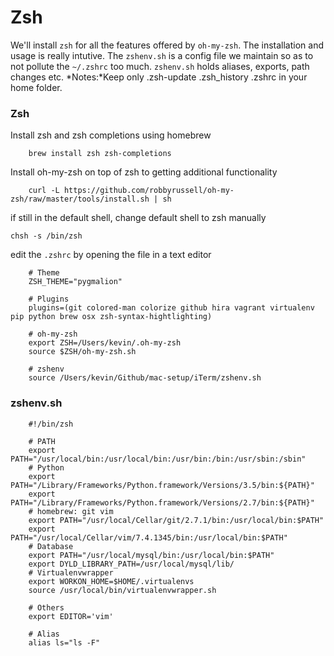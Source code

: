 # Zsh

We'll install `zsh` for all the features offered by `oh-my-zsh`. The installation and usage is really intutive. The `zshenv.sh` is a config file we maintain so as to not pollute the `~/.zshrc` too much. `zshenv.sh` holds aliases, exports, path changes etc.
*Notes:*Keep only .zsh-update .zsh_history .zshrc in your home folder.

### Zsh

Install zsh and zsh completions using homebrew

        brew install zsh zsh-completions

Install oh-my-zsh on top of zsh to getting additional functionality

        curl -L https://github.com/robbyrussell/oh-my-zsh/raw/master/tools/install.sh | sh

if still in the default shell, change default shell to zsh manually

    chsh -s /bin/zsh

edit the `.zshrc` by opening the file in a text editor

        # Theme
        ZSH_THEME="pygmalion"

        # Plugins
        plugins=(git colored-man colorize github hira vagrant virtualenv pip python brew osx zsh-syntax-hightlighting)

        # oh-my-zsh
        export ZSH=/Users/kevin/.oh-my-zsh
        source $ZSH/oh-my-zsh.sh

        # zshenv
        source /Users/kevin/Github/mac-setup/iTerm/zshenv.sh

### zshenv.sh
~~~
    #!/bin/zsh

    # PATH
    export PATH="/usr/local/bin:/usr/local/bin:/usr/bin:/bin:/usr/sbin:/sbin"
    # Python
    export PATH="/Library/Frameworks/Python.framework/Versions/3.5/bin:${PATH}"
    export PATH="/Library/Frameworks/Python.framework/Versions/2.7/bin:${PATH}"
    # homebrew: git vim 
    export PATH="/usr/local/Cellar/git/2.7.1/bin:/usr/local/bin:$PATH"
    export PATH="/usr/local/Cellar/vim/7.4.1345/bin:/usr/local/bin:$PATH"
    # Database
    export PATH="/usr/local/mysql/bin:/usr/local/bin:$PATH"
    export DYLD_LIBRARY_PATH=/usr/local/mysql/lib/
    # Virtualenvwrapper
    export WORKON_HOME=$HOME/.virtualenvs
    source /usr/local/bin/virtualenvwrapper.sh

    # Others
    export EDITOR='vim'

    # Alias
    alias ls="ls -F"
~~~
